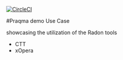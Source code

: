 [![CircleCI](https://circleci.com/gh/naesheim/tosca-blueprint-aws-lambda.svg?style=svg)](https://circleci.com/gh/naesheim/tosca-blueprint-aws-lambda)

#Praqma demo Use Case

showcasing the utilization of the Radon tools
   -  CTT
   -  xOpera





